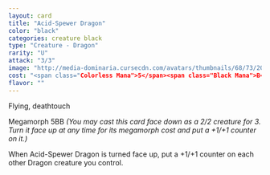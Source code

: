 ```yaml
---
layout: card
title: "Acid-Spewer Dragon"
color: "black"
categories: creature black
type: "Creature - Dragon"
rarity: "U"
attack: "3/3"
image: "http://media-dominaria.cursecdn.com/avatars/thumbnails/68/73/200/283/635612639223039593.png"
cost: "<span class="Colorless Mana">5</span><span class="Black Mana">B</span>"
flavor: ""
---
```


Flying, deathtouch

Megamorph <span class="tip mana-icon mana-colorless-05" title="5 Colorless Mana">5</span><span class="tip mana-icon mana-black" title="1 Black Mana">B</span><span class="tip mana-icon mana-black" title="1 Black Mana">B</span> <em>(You may cast this card face down as a 2/2 creature for <span class="tip mana-icon mana-colorless-03" title="3 Colorless Mana">3</span>. Turn it face up at any time for its megamorph cost and put a +1/+1 counter on it.)</em>

When Acid-Spewer Dragon is turned face up, put a +1/+1 counter on each other Dragon creature you control.
